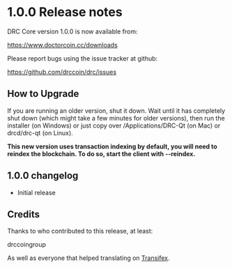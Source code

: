 1.0.0 Release notes
====================

DRC Core version 1.0.0 is now available from:

  https://www.doctorcoin.cc/downloads

Please report bugs using the issue tracker at github:

  https://github.com/drccoin/drc/issues


How to Upgrade
--------------

If you are running an older version, shut it down. Wait until it has completely
shut down (which might take a few minutes for older versions), then run the
installer (on Windows) or just copy over /Applications/DRC-Qt (on Mac) or
drcd/drc-qt (on Linux).

**This new version uses transaction indexing by default, you will need to reindex 
the blockchain. To do so, start the client with --reindex.**


1.0.0 changelog
----------------
- Initial release


Credits
--------

Thanks to who contributed to this release, at least:

drccoingroup

As well as everyone that helped translating on [Transifex](https://www.transifex.com/projects/p/drc/).
